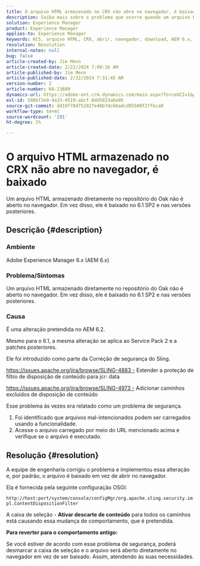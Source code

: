 ```yaml
---
title: O arquivo HTML armazenado no CRX não abre no navegador, é baixado
description: Saiba mais sobre o problema que ocorre quando um arquivo HTML armazenado diretamente no repositório do Oak não é aberto no navegador.
solution: Experience Manager
product: Experience Manager
applies-to: Experience Manager
keywords: KCS, arquivo HTML, CRX, abrir, navegador, download, AEM 6.x, Adobe Experience Manager 6.x, Perguntas frequentes
resolution: Resolution
internal-notes: null
bug: false
article-created-by: Jim Menn
article-created-date: 2/22/2024 7:09:16 AM
article-published-by: Jim Menn
article-published-date: 2/22/2024 7:31:45 AM
version-number: 1
article-number: KA-23689
dynamics-url: https://adobe-ent.crm.dynamics.com/main.aspx?forceUCI=1&pagetype=entityrecord&etn=knowledgearticle&id=64fe9348-51d1-ee11-9079-6045bd006268
exl-id: 508bf2e9-4a33-4519-abcf-8dd5823a6e05
source-git-commit: dd19f78d752827e48b7dc68adcd95500f2ffbca0
workflow-type: tm+mt
source-wordcount: '291'
ht-degree: 1%

---
```


# O arquivo HTML armazenado no CRX não abre no navegador, é baixado


Um arquivo HTML armazenado diretamente no repositório do Oak não é aberto no navegador. Em vez disso, ele é baixado no 6.1 SP2 e nas versões posteriores.

## Descrição {#description}


### Ambiente

Adobe Experience Manager 6.x (AEM 6.x)

### Problema/Sintomas

Um arquivo HTML armazenado diretamente no repositório do Oak não é aberto no navegador. Em vez disso, ele é baixado no 6.1 SP2 e nas versões posteriores.

### Causa

É uma alteração pretendida no AEM 6.2.

Mesmo para o 6.1, a mesma alteração se aplica ao Service Pack 2 e a patches posteriores.

Ele foi introduzido como parte da Correção de segurança do Sling.

https://issues.apache.org/jira/browse/SLING-4883 - Estender a proteção de filtro de disposição de conteúdo para jcr: data

https://issues.apache.org/jira/browse/SLING-4973 - Adicionar caminhos excluídos de disposição de conteúdo

Esse problema às vezes era relatado como um problema de segurança.

1. Foi identificado que arquivos mal-intencionados podem ser carregados usando a funcionalidade.
2. Acesse o arquivo carregado por meio do URL mencionado acima e verifique se o arquivo é executado.



## Resolução {#resolution}


A equipe de engenharia corrigiu o problema e implementou essa alteração e, por padrão, o arquivo é baixado em vez de abrir no navegador.

Ela é fornecida pela seguinte configuração OSGI:

`http://host:port/system/console/configMgr/org.apache.sling.security.impl.ContentDispositionFilter`

A caixa de seleção - <b>Ativar descarte de conteúdo</b> para todos os caminhos está causando essa mudança de comportamento, que é pretendida.

<b>Para reverter para o comportamento antigo:</b>

Se você estiver de acordo com esse problema de segurança, poderá desmarcar a caixa de seleção e o arquivo será aberto diretamente no navegador em vez de ser baixado. Assim, atendendo às suas necessidades.
